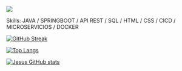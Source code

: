 ![](https://res.cloudinary.com/hipns1/image/upload/v1701067416/v2wbltqxxxm7tx3zdzd6.png)


Skills: JAVA / SPRINGBOOT / API REST / SQL / HTML / CSS / CICD / MICROSERVICIOS / DOCKER



[![GitHub Streak](http://github-readme-streak-stats.herokuapp.com?user=jvianad&theme=dark&background=000000)](https://git.io/streak-stats)

[![Top Langs](https://github-readme-stats.vercel.app/api/top-langs/?username=jvianad&layout=compact&theme=vision-friendly-dark)](https://github.com/anuraghazra/github-readme-stats)

[![Jesus GitHub stats](https://github-readme-stats.vercel.app/api?username=jvianad&count_private=true&show_icons=true&theme=cobalt)](https://github.com/Hipns1/github-readme-stats)
